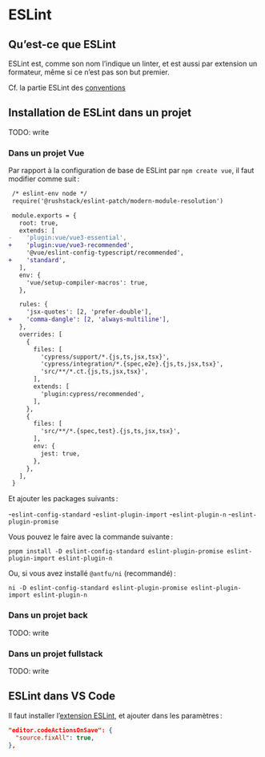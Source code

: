# ESLint

## Qu’est-ce que ESLint

ESLint est, comme son nom l’indique un linter, et est aussi par extension un formateur, même si ce n’est pas son but premier.

Cf. la partie ESLint des [conventions](/conventions/#conventions-de-lint-et-formattage)

## Installation de ESLint dans un projet

TODO: write

### Dans un projet Vue

Par rapport à la configuration de base de ESLint par `npm create vue`, il faut modifier comme suit :

```diff
 /* eslint-env node */
 require('@rushstack/eslint-patch/modern-module-resolution')

 module.exports = {
   root: true,
   extends: [
-    'plugin:vue/vue3-essential',
+    'plugin:vue/vue3-recommended',
     '@vue/eslint-config-typescript/recommended',
+    'standard',
   ],
   env: {
     'vue/setup-compiler-macros': true,
   },

   rules: {
     'jsx-quotes': [2, 'prefer-double'],
+    'comma-dangle': [2, 'always-multiline'],
   },
   overrides: [
     {
       files: [
         'cypress/support/*.{js,ts,jsx,tsx}',
         'cypress/integration/*.{spec,e2e}.{js,ts,jsx,tsx}',
         'src/**/*.ct.{js,ts,jsx,tsx}',
       ],
       extends: [
         'plugin:cypress/recommended',
       ],
     },
     {
       files: [
         'src/**/*.{spec,test}.{js,ts,jsx,tsx}',
       ],
       env: {
         jest: true,
       },
     },
   ],
 }
```

Et ajouter les packages suivants :

  -`eslint-config-standard`
  -`eslint-plugin-import`
  -`eslint-plugin-n`
  -`eslint-plugin-promise`

Vous pouvez le faire avec la commande suivante :

```console
pnpm install -D eslint-config-standard eslint-plugin-promise eslint-plugin-import eslint-plugin-n
```

Ou, si vous avez installé `@antfu/ni` (recommandé) :

```console
ni -D eslint-config-standard eslint-plugin-promise eslint-plugin-import eslint-plugin-n
```

### Dans un projet back

TODO: write

### Dans un projet fullstack

TODO: write

## ESLint dans VS Code

Il faut installer l’[extension ESLint](https://marketplace.visualstudio.com/items?itemName=dbaeumer.vscode-eslint), et ajouter dans les paramètres :

```json
"editor.codeActionsOnSave": {
  "source.fixAll": true,
},
```
